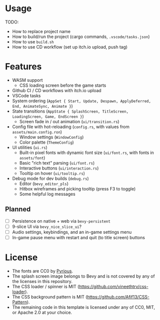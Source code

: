 # Usage

TODO:
- How to replace project name
- How to build/run the project (cargo commands, `.vscode/tasks.json`)
- How to use `build.sh`
- How to use CD workflow (set up itch.io upload, push tag)

# Features

- WASM support
    - CSS loading screen before the game starts
- Github CI / CD workflows with itch.io upload
- VSCode tasks
- System ordering (`AppSet { Start, Update, Despawn, ApplyDeferred, End, AnimateSync, Animate }`)
- State transitions (`AppState { SplashScreen, TitleScreen, LoadingScreen, Game, EndScreen }`)
    - Screen fade in / out animation (`ui/transition.rs`)
- Config file with hot-reloading (`config.rs`, with values from `assets/main.config.ron`)
    - Window settings (`WindowConfig`)
    - Color palette (`ThemeConfig`)
- UI utilities (`ui.rs`)
    - Built-in pixel fonts with dynamic font size (`ui/font.rs`, with fonts in `assets/font`)
    - Basic "rich text" parsing (`ui/font.rs`)
    - Interactive buttons (`ui/interaction.rs`)
    - Tooltip on hover (`ui/tooltip.rs`)
- Debug mode for dev builds (`debug.rs`)
    - Editor (`bevy_editor_pls`)
    - Hitbox wireframes and picking tooltip (press F3 to toggle)
    - Some helpful log messages

## Planned

- [ ] Persistence on native + web via `bevy-persistent`
- [ ] 9-slice UI via `bevy_nice_slice_ui`?
- [ ] Audio settings, keybindings, and an in-game settings menu
- [ ] In-game pause menu with restart and quit (to title screen) buttons

# License

- The fonts are CC0 by [Pyrious](https://github.com/benfrankel).
- The splash screen image belongs to Bevy and is not covered by any of the licenses in this repository.
- The CSS loader / spinner is MIT (https://github.com/vineethtrv/css-loader).
- The CSS background pattern is MIT (https://github.com/Afif13/CSS-Pattern).
- The remaining code in this template is licensed under any of CC0, MIT, or Apache 2.0 at your choice.